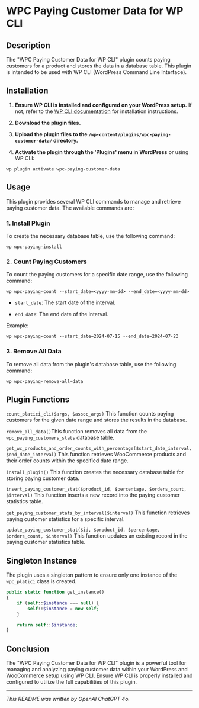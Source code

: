 # WPC Paying Customer Data for WP CLI

## Description
The "WPC Paying Customer Data for WP CLI" plugin counts paying customers for a product and stores the data in a database table. This plugin is intended to be used with WP CLI (WordPress Command Line Interface).

## Installation

1. **Ensure WP CLI is installed and configured on your WordPress setup.** If not, refer to the [WP CLI documentation](https://wp-cli.org/) for installation instructions.

2. **Download the plugin files.**

3. **Upload the plugin files to the `/wp-content/plugins/wpc-paying-customer-data/` directory.**

4. **Activate the plugin through the 'Plugins' menu in WordPress** or using WP CLI:
```
wp plugin activate wpc-paying-customer-data
```

## Usage 

This plugin provides several WP CLI commands to manage and retrieve paying customer data. The available commands are:

### 1. Install Plugin 

To create the necessary database table, use the following command:


```
wp wpc-paying-install
```

### 2. Count Paying Customers 

To count the paying customers for a specific date range, use the following command:


```
wp wpc-paying-count --start_date=<yyyy-mm-dd> --end_date=<yyyy-mm-dd>
```
 
- `start_date`: The start date of the interval.
 
- `end_date`: The end date of the interval.

Example:


```
wp wpc-paying-count --start_date=2024-07-15 --end_date=2024-07-23
```

### 3. Remove All Data 

To remove all data from the plugin's database table, use the following command:


```
wp wpc-paying-remove-all-data
```

## Plugin Functions 
`count_platici_cli($args, $assoc_args)`
This function counts paying customers for the given date range and stores the results in the database.

`remove_all_data()`This function removes all data from the `wpc_paying_customers_stats` database table.

`get_wc_products_and_order_counts_with_percentage($start_date_interval, $end_date_interval)`
This function retrieves WooCommerce products and their order counts within the specified date range.

`install_plugin()`
This function creates the necessary database table for storing paying customer data.

`insert_paying_customer_stat($product_id, $percentage, $orders_count, $interval)`
This function inserts a new record into the paying customer statistics table.

`get_paying_customer_stats_by_interval($interval)`
This function retrieves paying customer statistics for a specific interval.

`update_paying_customer_stat($id, $product_id, $percentage, $orders_count, $interval)`
This function updates an existing record in the paying customer statistics table.

## Singleton Instance 
The plugin uses a singleton pattern to ensure only one instance of the `wpc_platici` class is created.

```php
public static function get_instance()
{
    if (self::$instance === null) {
        self::$instance = new self;
    }

    return self::$instance;
}
```

## Conclusion 

The "WPC Paying Customer Data for WP CLI" plugin is a powerful tool for managing and analyzing paying customer data within your WordPress and WooCommerce setup using WP CLI. Ensure WP CLI is properly installed and configured to utilize the full capabilities of this plugin.



---
*This README was written by OpenAI ChatGPT 4o.*
